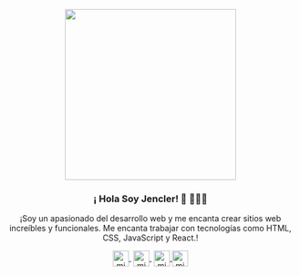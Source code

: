 <p align="center" width="300">
   <img align="center" width="300" src="[https://user-images.githubusercontent.com/1561955/106762302-fda9de00-6635-11eb-99be-3ef744e60c0e.png](https://lh3.googleusercontent.com/PdqSkrgVo19Nxnm2V8RGroEHaF486Saq7EE1jKgU46tgkZCEPexv2B6OwAVq1JDMK3_BwCTbG2AAPUmqP_OKuttzhwbffuN3N6eCLAAl_RBisyC6m3dHXXvAUHMrf2M8OYOjoM0XFrFwh2mQewO0Qlk_0JNCUKwWT5GEAAS8IKkqGVgm0YMbVHnGvp7rlv1Lkj7kaH79GWWY6qUilOe3pupFUqQqqguUZ9ihjb4YANwO8UAGuHparwVxF-0Uzh1TvB5H7CU2ye4Q6OAb2PN7vWfAdNUF1kstEEQFzOgR9qz7YyKNzrCJApfgb7YaHfXzZhXXRwmL9YY2D0PQ9ZG0yPuVYNZHBeaBB_qxHwY2_bLafHX4dbUfRBOO3GGd6CZ_Hu7zqAkWjFRXYJzTvM5GN1CXLck2gQfLP_qlnvvrQthIkO1HgwHCrjvEnMP5fznlEW9HcXtz3tdalNxrMbCELQdoKsZjbk3po7Rq-1Z9qi6neIcISEjhjD4ik2eg9_AmyzIWQXrsdQfYAaGA5aYclT0B7FTN78M4Akvml8N7cZlnbG9UScGNLOpG6JiJAuL91eAeJF8Gmco9dRoxtvuSEFZ2W_Xrw-wO7GXwA9Y3j75Of8bG1w4J1stS5wwkYe4iLwQBWxENa-drJxF33hlJ0ddZrCC8ZtQpH3ycTrnWOkLD43MwRJ0aBzwwIpJ0LB-52kiYe_9JzYxF05kiBb9ZqvuPrvQtoz3-0bRDJY5ORbhKse8bMANLARHNmdy_kO8NwwR7HPqsm3VlBMxRaK0DpZQJ55inSg8c9LMkjPGMUIhQeOucf9stEJqe4_xOWqUMf-edRNjwssAXmPTaPMOXAsOdRBuyXYNd9J-Agk4XkXBw4Ez6MCAIzcNbwgJ_-VSl9vThdz7j7swqPZOBnYPMU26ZfkE3jCOv2m21-NLi6IC6DKNQARoJ1za8HSHB0Ebz-A_uigi5LgTeWk2TM4oZDgdJCekqJMvhQSrL6HYkG1u4Y2n7Q17HKQ8=w995-h995-s-no?authuser=0)" />
   <h3 align="center">¡ Hola Soy Jencler! 👋  👨🏻‍💻</h3>
</p>

<p align="center">¡Soy un apasionado del desarrollo web y me encanta crear sitios web increíbles y funcionales. Me encanta trabajar con tecnologías como HTML, CSS, JavaScript y React.!</p>
<p align="center">
   <a href="https://twitch.tv/midudev" target="blank" style='margin-right:4px'>
    <img align="center" src="https://cdn.jsdelivr.net/npm/simple-icons@3.0.1/icons/twitch.svg" alt="midudev" height="28px" width="28px" />
  </a>
   <a href="https://youtube.com/midudev" target="blank" style='margin-right:4px'>
    <img align="center" src="https://cdn.jsdelivr.net/npm/simple-icons@3.0.1/icons/youtube.svg" alt="midudev" height="28px" width="28px" />
  </a>
  <a href="https://instagram.com/midu.dev" target="blank">
    <img align="center" src="https://cdn.jsdelivr.net/npm/simple-icons@3.0.1/icons/instagram.svg" alt="midu.dev" height="28px" width="28px" />
  </a>
  <a href="https://twitter.com/midudev" target="blank">
    <img align="center" src="https://cdn.jsdelivr.net/npm/simple-icons@3.0.1/icons/twitter.svg" alt="midudev" height="28px" width="28px" />
  </a>
</p>
